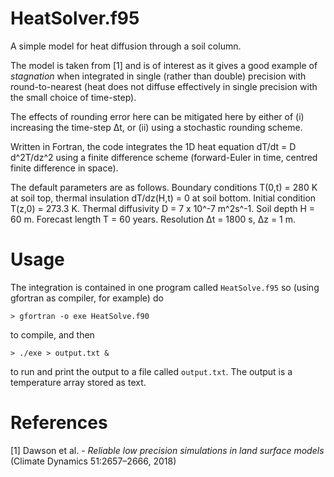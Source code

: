 # HeatSolver.f95

A simple model for heat diffusion through a soil column.

The model is taken from [1] and is of interest as it gives a good example of *stagnation* when integrated in single (rather than double) precision with round-to-nearest (heat does not diffuse effectively in single precision with the small choice of time-step). 

The effects of rounding error here can be mitigated here by either of (i) increasing the time-step Δt, or (ii) using a stochastic rounding scheme. 

Written in Fortran, the code integrates the 1D heat equation dT/dt = D d^2T/dz^2 using a finite difference scheme (forward-Euler in time, centred finite difference in space).

The default parameters are as follows. 
Boundary conditions T(0,t) = 280 K at soil top, thermal insulation dT/dz(H,t) = 0 at soil bottom. 
Initial condition T(z,0) = 273.3 K. 
Thermal diffusivity D = 7 x 10^-7 m^2s^-1.
Soil depth H = 60 m.
Forecast length T = 60 years. 
Resolution Δt = 1800 s, Δz = 1 m.

# Usage

The integration is contained in one program called `HeatSolve.f95` so (using gfortran as compiler, for example) do

```
> gfortran -o exe HeatSolve.f90
```
to compile, and then

```
> ./exe > output.txt &
```

to run and print the output to a file called `output.txt`. The output is a temperature array stored as text.  

# References

[1] Dawson et al. - *Reliable low precision simulations in land surface models* (Climate Dynamics 51:2657–2666, 2018)

